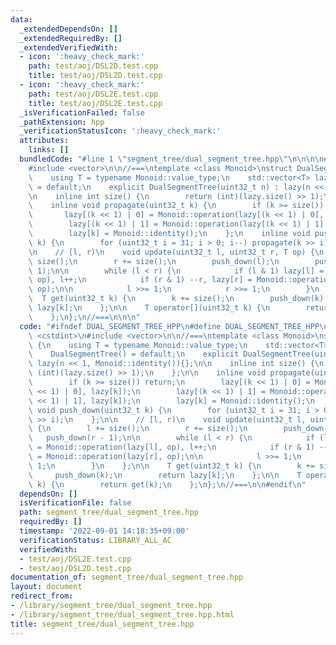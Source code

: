 ```yaml
---
data:
  _extendedDependsOn: []
  _extendedRequiredBy: []
  _extendedVerifiedWith:
  - icon: ':heavy_check_mark:'
    path: test/aoj/DSL2D.test.cpp
    title: test/aoj/DSL2D.test.cpp
  - icon: ':heavy_check_mark:'
    path: test/aoj/DSL2E.test.cpp
    title: test/aoj/DSL2E.test.cpp
  _isVerificationFailed: false
  _pathExtension: hpp
  _verificationStatusIcon: ':heavy_check_mark:'
  attributes:
    links: []
  bundledCode: "#line 1 \"segment_tree/dual_segment_tree.hpp\"\n\n\n\n#include <cstdint>\n\
    #include <vector>\n\n//===\ntemplate <class Monoid>\nstruct DualSegmentTree {\n\
    \    using T = typename Monoid::value_type;\n    std::vector<T> lazy;\n\n    DualSegmentTree()\
    \ = default;\n    explicit DualSegmentTree(uint32_t n) : lazy(n << 1, Monoid::identity()){};\n\
    \n    inline int size() {\n        return (int)(lazy.size() >> 1);\n    };\n\n\
    \    inline void propagate(uint32_t k) {\n        if (k >= size()) return;\n \
    \       lazy[(k << 1) | 0] = Monoid::operation(lazy[(k << 1) | 0], lazy[k]);\n\
    \        lazy[(k << 1) | 1] = Monoid::operation(lazy[(k << 1) | 1], lazy[k]);\n\
    \        lazy[k] = Monoid::identity();\n    };\n    inline void push_down(uint32_t\
    \ k) {\n        for (uint32_t i = 31; i > 0; i--) propagate(k >> i);\n    };\n\
    \n    // [l, r)\n    void update(uint32_t l, uint32_t r, T op) {\n        l +=\
    \ size();\n        r += size();\n        push_down(l);\n        push_down(r -\
    \ 1);\n\n        while (l < r) {\n            if (l & 1) lazy[l] = Monoid::operation(lazy[l],\
    \ op), l++;\n            if (r & 1) --r, lazy[r] = Monoid::operation(lazy[r],\
    \ op);\n\n            l >>= 1;\n            r >>= 1;\n        }\n    };\n\n  \
    \  T get(uint32_t k) {\n        k += size();\n        push_down(k);\n        return\
    \ lazy[k];\n    };\n\n    T operator[](uint32_t k) {\n        return get(k);\n\
    \    };\n};\n//===\n\n\n"
  code: "#ifndef DUAL_SEGMENT_TREE_HPP\n#define DUAL_SEGMENT_TREE_HPP\n\n#include\
    \ <cstdint>\n#include <vector>\n\n//===\ntemplate <class Monoid>\nstruct DualSegmentTree\
    \ {\n    using T = typename Monoid::value_type;\n    std::vector<T> lazy;\n\n\
    \    DualSegmentTree() = default;\n    explicit DualSegmentTree(uint32_t n) :\
    \ lazy(n << 1, Monoid::identity()){};\n\n    inline int size() {\n        return\
    \ (int)(lazy.size() >> 1);\n    };\n\n    inline void propagate(uint32_t k) {\n\
    \        if (k >= size()) return;\n        lazy[(k << 1) | 0] = Monoid::operation(lazy[(k\
    \ << 1) | 0], lazy[k]);\n        lazy[(k << 1) | 1] = Monoid::operation(lazy[(k\
    \ << 1) | 1], lazy[k]);\n        lazy[k] = Monoid::identity();\n    };\n    inline\
    \ void push_down(uint32_t k) {\n        for (uint32_t i = 31; i > 0; i--) propagate(k\
    \ >> i);\n    };\n\n    // [l, r)\n    void update(uint32_t l, uint32_t r, T op)\
    \ {\n        l += size();\n        r += size();\n        push_down(l);\n     \
    \   push_down(r - 1);\n\n        while (l < r) {\n            if (l & 1) lazy[l]\
    \ = Monoid::operation(lazy[l], op), l++;\n            if (r & 1) --r, lazy[r]\
    \ = Monoid::operation(lazy[r], op);\n\n            l >>= 1;\n            r >>=\
    \ 1;\n        }\n    };\n\n    T get(uint32_t k) {\n        k += size();\n   \
    \     push_down(k);\n        return lazy[k];\n    };\n\n    T operator[](uint32_t\
    \ k) {\n        return get(k);\n    };\n};\n//===\n\n#endif\n"
  dependsOn: []
  isVerificationFile: false
  path: segment_tree/dual_segment_tree.hpp
  requiredBy: []
  timestamp: '2022-09-01 14:18:35+09:00'
  verificationStatus: LIBRARY_ALL_AC
  verifiedWith:
  - test/aoj/DSL2E.test.cpp
  - test/aoj/DSL2D.test.cpp
documentation_of: segment_tree/dual_segment_tree.hpp
layout: document
redirect_from:
- /library/segment_tree/dual_segment_tree.hpp
- /library/segment_tree/dual_segment_tree.hpp.html
title: segment_tree/dual_segment_tree.hpp
---
```

